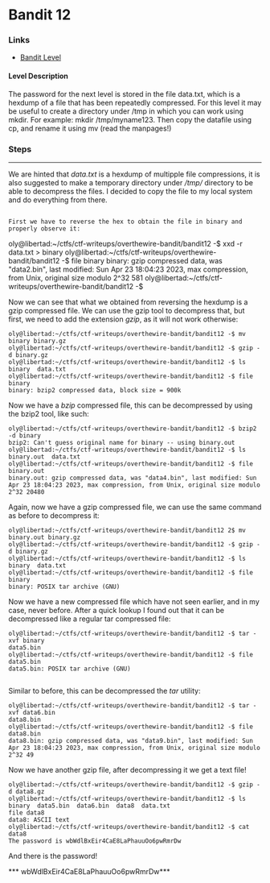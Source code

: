 # Bandit 12

### Links

- [Bandit Level](https://overthewire.org/wargames/bandit/bandit13.html)
#### Level Description
The password for the next level is stored in the file data.txt, which is a hexdump of a file that has been repeatedly compressed. For this level it may be useful to create a directory under /tmp in which you can work using mkdir. For example: mkdir /tmp/myname123. Then copy the datafile using cp, and rename it using mv (read the manpages!)
### Steps
---

We are hinted that *data.txt* is a hexdump of multipple file compressions, it is also suggested to make a temporary directory under */tmp/* directory to be able to decompress the files. I decided to copy the file to my local system and do everything from there.
```

First we have to reverse the hex to obtain the file in binary and properly observe it:

```
oly@libertad:~/ctfs/ctf-writeups/overthewire-bandit/bandit12 -$ xxd -r data.txt > binary
oly@libertad:~/ctfs/ctf-writeups/overthewire-bandit/bandit12 -$ file binary 
binary: gzip compressed data, was "data2.bin", last modified: Sun Apr 23 18:04:23 2023, max compression, from Unix, original size modulo 2^32 581
oly@libertad:~/ctfs/ctf-writeups/overthewire-bandit/bandit12 -$ 


Now we can see that what we obtained from reversing the hexdump is a gzip compressed file. We can use the gzip tool to decompress that, but first, we need to add the extension *gzip*, as it will not work otherwise:

```
oly@libertad:~/ctfs/ctf-writeups/overthewire-bandit/bandit12 -$ mv binary binary.gz
oly@libertad:~/ctfs/ctf-writeups/overthewire-bandit/bandit12 -$ gzip -d binary.gz  
oly@libertad:~/ctfs/ctf-writeups/overthewire-bandit/bandit12 -$ ls
binary  data.txt
oly@libertad:~/ctfs/ctf-writeups/overthewire-bandit/bandit12 -$ file binary 
binary: bzip2 compressed data, block size = 900k

```
Now we have a *bzip* compressed file, this can be decompressed by using the bzip2 tool, like such:

```
oly@libertad:~/ctfs/ctf-writeups/overthewire-bandit/bandit12 -$ bzip2 -d binary 
bzip2: Can't guess original name for binary -- using binary.out
oly@libertad:~/ctfs/ctf-writeups/overthewire-bandit/bandit12 -$ ls
binary.out  data.txt
oly@libertad:~/ctfs/ctf-writeups/overthewire-bandit/bandit12 -$ file binary.out 
binary.out: gzip compressed data, was "data4.bin", last modified: Sun Apr 23 18:04:23 2023, max compression, from Unix, original size modulo 2^32 20480
```

Again, now we have a gzip compressed file, we can use the same command as before to decompress it:

```
oly@libertad:~/ctfs/ctf-writeups/overthewire-bandit/bandit12 2$ mv binary.out binary.gz
oly@libertad:~/ctfs/ctf-writeups/overthewire-bandit/bandit12 -$ gzip -d binary.gz      
oly@libertad:~/ctfs/ctf-writeups/overthewire-bandit/bandit12 -$ ls
binary  data.txt
oly@libertad:~/ctfs/ctf-writeups/overthewire-bandit/bandit12 -$ file binary 
binary: POSIX tar archive (GNU)
```

Now we have a new compressed file which have not seen earlier, and in my case, never before. After a quick lookup I found out that it can be decompressed like a regular tar compressed file:

```
oly@libertad:~/ctfs/ctf-writeups/overthewire-bandit/bandit12 -$ tar -xvf binary 
data5.bin
oly@libertad:~/ctfs/ctf-writeups/overthewire-bandit/bandit12 -$ file data5.bin 
data5.bin: POSIX tar archive (GNU)
 
```

Similar to before, this can be decompressed the *tar* utility: 

```
oly@libertad:~/ctfs/ctf-writeups/overthewire-bandit/bandit12 -$ tar -xvf data6.bin 
data8.bin
oly@libertad:~/ctfs/ctf-writeups/overthewire-bandit/bandit12 -$ file data8.bin 
data8.bin: gzip compressed data, was "data9.bin", last modified: Sun Apr 23 18:04:23 2023, max compression, from Unix, original size modulo 2^32 49
```

Now we have another gzip file, after decompressing it we get a text file!
```
oly@libertad:~/ctfs/ctf-writeups/overthewire-bandit/bandit12 -$ gzip -d data8.gz 
oly@libertad:~/ctfs/ctf-writeups/overthewire-bandit/bandit12 -$ ls
binary  data5.bin  data6.bin  data8  data.txt
file data8
data8: ASCII text
oly@libertad:~/ctfs/ctf-writeups/overthewire-bandit/bandit12 -$ cat data8
The password is wbWdlBxEir4CaE8LaPhauuOo6pwRmrDw
```

And there is the password!

*** wbWdlBxEir4CaE8LaPhauuOo6pwRmrDw***

